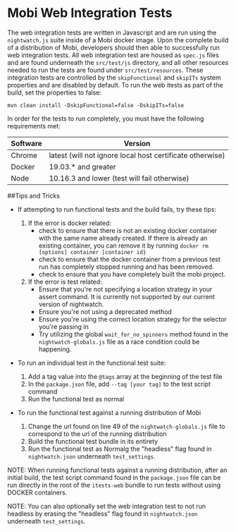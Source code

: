 # Mobi Web Integration Tests
The web integration tests are written in Javascript and are run using the `nightwatch.js` suite inside of a Mobi docker image. Upon the complete build 
of a distribution of Mobi, developers should then able to successfully run web integration tests. All web integration test are housed as `spec.js` files
and are found underneath the `src/test/js` directory, and all other resources needed to run the tests are found under `src/test/resources`. 
These integration tests are controlled by the `skipFunctional` and `skipITs` system properties and are disabled by default. To run the web itests as part of the build, set the properties to false:

```
mvn clean install -DskipFunctional=false -DskipITs=false
```

In order for the tests to run completely, you must have the following requirements met:

| Software | Version                                                   |
|----------|-----------------------------------------------------------|
|Chrome    | latest (will not ignore local host certificate otherwise) |
|Docker    | 19.03.* and greater                                       |
|Node      | 10.16.3 and lower (test will fail otherwise)              |


##Tips and Tricks
- If attempting to run functional tests and the build fails, try these tips:
   1. If the error is docker related:
      - check to ensure that there is not an existing docker container with the same name already created. If there is already an existing container, you can remove it by running `docker rm [options] container [container id}`
      - check to ensure that the docker container from a previous test run has completely stopped running and has been removed.
      - check to ensure that you have completely built the mobi project.
   2. If the error is test related:
      - Ensure that you're not specifying a location strategy in your assert command. It is currently not supported
        by our current version of nightwatch.
      - Ensure you're not using a deprecated method
      - Ensure you're using the correct location strategy for the selector you're passing in
      - Try utilizing the global `wait_for_no_spinners` method found in the `nightwatch-globals.js` file as a race
        condition could be happening.


- To run an individual test in the functional test suite:
   1. Add a tag value into the `@tags` array at the beginning of the test file
   2. In the `package.json` file, add `--tag [your tag]` to the test script command
   3. Run the functional test as normal


- To run the functional test against a running distribution of Mobi
   1. Change the url found on line 49 of the `nightwatch-globals.js` file to correspond to the url of the running
      distribution
   2. Build the functional test bundle in its entirety
   3. Run the functional test as Normalg the "headless" flag found in `nightwatch.json` underneath `test_settings`.


NOTE: When running functional tests against a running distribution, after an initial build, the test script command
found in the `package.json` file can be run directly in the root of the `itests-web` bundle to run tests without
using DOCKER containers.

NOTE: You can also optionally set the web integration test to not run headless by erasing the "headless" flag found in
`nightwatch.json` underneath `test_settings`.
